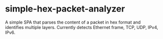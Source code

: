 # simple-hex-packet-analyzer
A simple SPA that parses the content of a packet in hex format and identifies multiple layers. Currently detects Ethernet frame, TCP, UDP, IPv4, IPv6.
